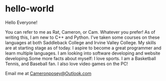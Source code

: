 # hello-world

Hello Everyone!

You can refer to me as Rat, Cameron, or Cam. Whatever you prefer! As of writing this, I am new to C++ and Python. I've taken some courses on these languages at both Saddleback College and Irvine Valley College. My skills are at starting stage as of today. I aspire to become a great programmer and learn multiple languages. I am looking into software developing and website developing.Some more facts about myself: I love sports. I am a Basketball Tennis, and Baseball fan. I also love video games on the PC! 

Email me at Cameronposey@Outlook.com
